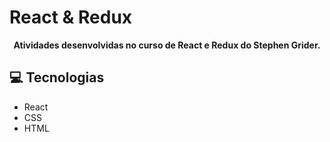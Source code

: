 # React & Redux

<p align="center">
    <b>Atividades desenvolvidas no curso de React e Redux do Stephen Grider.</b>
</p>

## 💻 Tecnologias

- React
- CSS
- HTML
